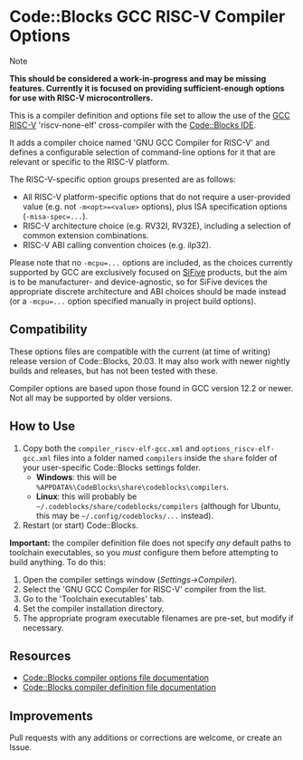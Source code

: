 # Code::Blocks GCC RISC-V Compiler Options

> [!NOTE]
> **This should be considered a work-in-progress and may be missing features. Currently it is focused on providing sufficient-enough options for use with RISC-V microcontrollers.**

This is a compiler definition and options file set to allow the use of the [GCC](https://gcc.gnu.org) [RISC-V](https://en.wikipedia.org/wiki/RISC-V) 'riscv-none-elf' cross-compiler with the [Code::Blocks IDE](https://www.codeblocks.org/).

It adds a compiler choice named 'GNU GCC Compiler for RISC-V' and defines a configurable selection of command-line options for it that are relevant or specific to the RISC-V platform.

The RISC-V-specific option groups presented are as follows:

* All RISC-V platform-specific options that do not require a user-provided value (e.g. not `-m<opt>=<value>` options), plus ISA specification options (`-misa-spec=...`).
* RISC-V architecture choice (e.g. RV32I, RV32E), including a selection of common extension combinations.
* RISC-V ABI calling convention choices (e.g. ilp32).

Please note that no `-mcpu=...` options are included, as the choices currently supported by GCC are exclusively focused on [SiFive](https://www.sifive.com) products, but the aim is to be manufacturer- and device-agnostic, so for SiFive devices the appropriate discrete architecture and ABI choices should be made instead (or a `-mcpu=...` option specified manually in project build options).

## Compatibility

These options files are compatible with the current (at time of writing) release version of Code::Blocks, 20.03. It may also work with newer nightly builds and releases, but has not been tested with these.

Compiler options are based upon those found in GCC version 12.2 or newer. Not all may be supported by older versions.

## How to Use

1. Copy both the `compiler_riscv-elf-gcc.xml` and `options_riscv-elf-gcc.xml` files into a folder named `compilers` inside the `share` folder of your user-specific Code::Blocks settings folder.
   * **Windows**: this will be `%APPDATA%\CodeBlocks\share\codeblocks\compilers`.
   * **Linux**: this will probably be `~/.codeblocks/share/codeblocks/compilers` (although for Ubuntu, this may be `~/.config/codeblocks/...` instead).
2. Restart (or start) Code::Blocks.

**Important:** the compiler definition file does not specify *any* default paths to toolchain executables, so you *must* configure them before attempting to build anything. To do this:

1. Open the compiler settings window (*Settings->Compiler*).
2. Select the 'GNU GCC Compiler for RISC-V' compiler from the list.
3. Go to the 'Toolchain executables' tab.
4. Set the compiler installation directory.
5. The appropriate program executable filenames are pre-set, but modify if necessary.

## Resources

* [Code::Blocks compiler options file documentation](https://wiki.codeblocks.org/index.php/Compiler_options_file)
* [Code::Blocks compiler definition file documentation](https://wiki.codeblocks.org/index.php/Compiler_file)

## Improvements

Pull requests with any additions or corrections are welcome, or create an Issue.

